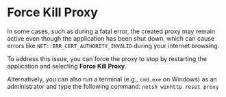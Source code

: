 # Force Kill Proxy

In some cases, such as during a fatal error, the created proxy may remain active even though the application has been shut down, which can cause errors like `NET::ERR_CERT_AUTHORITY_INVALID` during your internet browsing.

To address this issue, you can force the proxy to stop by restarting the application and selecting **Force Kill Proxy**.

Alternatively, you can also run a terminal (e.g., `cmd.exe` on Windows) as an administrator and type the following command: `netsh winhttp reset proxy`
